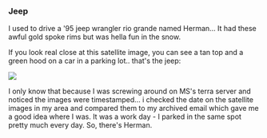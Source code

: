 ### Jeep

I used to drive a '95 jeep wrangler rio grande named Herman… It had
these awful gold spoke rims but was hella fun in the snow.

If you look real close at this satellite image, you can see a tan top
and a green hood on a car in a parking lot.. that's the jeep:

![](media/jeepFromSpace.jpg)

I only know that because I was screwing around on MS's terra server and
noticed the images were timestamped… i checked the date on the satellite
images in my area and compared them to my archived email which gave me a
good idea where I was. It was a work day - I parked in the same spot
pretty much every day. So, there's Herman.

